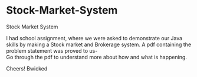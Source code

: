# Stock-Market-System
Stock Market System

I had school assignment, where we were asked to demonstrate our Java skills by making a Stock market and Brokerage system.
A pdf containing the problem statement was proved to us- <br>
Go through the pdf to understand more about how and what is happening.

Cheers!
Bwicked
